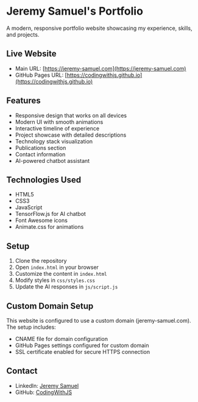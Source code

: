 # Jeremy Samuel's Portfolio

A modern, responsive portfolio website showcasing my experience, skills, and projects.

## Live Website
- Main URL: [https://jeremy-samuel.com](https://jeremy-samuel.com)
- GitHub Pages URL: [https://codingwithjs.github.io](https://codingwithjs.github.io)

## Features
- Responsive design that works on all devices
- Modern UI with smooth animations
- Interactive timeline of experience
- Project showcase with detailed descriptions
- Technology stack visualization
- Publications section
- Contact information
- AI-powered chatbot assistant

## Technologies Used
- HTML5
- CSS3
- JavaScript
- TensorFlow.js for AI chatbot
- Font Awesome icons
- Animate.css for animations

## Setup
1. Clone the repository
2. Open `index.html` in your browser
3. Customize the content in `index.html`
4. Modify styles in `css/styles.css`
5. Update the AI responses in `js/script.js`

## Custom Domain Setup
This website is configured to use a custom domain (jeremy-samuel.com). The setup includes:
- CNAME file for domain configuration
- GitHub Pages settings configured for custom domain
- SSL certificate enabled for secure HTTPS connection

## Contact
- LinkedIn: [Jeremy Samuel](https://www.linkedin.com/in/jeremy-samuel-col323/)
- GitHub: [CodingWithJS](https://github.com/CodingWithJS)